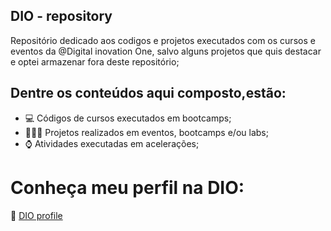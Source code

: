 ## DIO - repository


Repositório dedicado aos codigos e projetos executados com os cursos e eventos da @Digital inovation One, salvo alguns projetos que quis destacar e optei armazenar fora deste repositório;

## Dentre os conteúdos aqui composto,estão:

  - 💻 Códigos de cursos executados em bootcamps;
  - 🧑🏽‍💻 Projetos realizados em eventos, bootcamps e/ou labs;
  - ⌚ Atividades executadas em acelerações;

# Conheça meu perfil na DIO:

  🔗 <a target='_blank' href='https://web.dio.me/users/revoredojf?tab=achievements'>DIO profile<a/>


